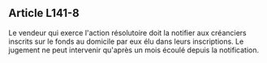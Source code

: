 Article L141-8
----
Le vendeur qui exerce l'action résolutoire doit la notifier aux créanciers
inscrits sur le fonds au domicile par eux élu dans leurs inscriptions. Le
jugement ne peut intervenir qu'après un mois écoulé depuis la notification.
